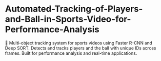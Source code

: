 # Automated-Tracking-of-Players-and-Ball-in-Sports-Video-for-Performance-Analysis
🎯 Multi-object tracking system for sports videos using Faster R-CNN and Deep SORT. Detects and tracks players and the ball with unique IDs across frames. Built for performance analysis and real-time applications.
